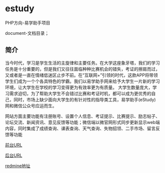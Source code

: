 # estudy
PHP方向-易学助手项目

document-文档目录；


## 简介
当今时代，学习是学生生活的主旋律和主要任务。在大学这座象牙塔，我们的学习任务是十分重要的，但是我们又往往面临种种比赛机会的错失，考证的擦肩而过，又或者是一直在情绪低迷区止步不前。在“互联网+”引领的时代，这款APP将带领学生们成为一个个各具特色的学霸。我们以易学助手网来给予大学生一片新的学习环境，让大学生在学校的学习变得更为有效率更为有质量。
大学生数量庞大，学习需求迫切，为了帮助大学生不会错过比赛和考证时机，都可以成为更优秀的自己，同时，市场上缺少面向大学生的有针对性的指导类工具，易学助手(eStudy)网和微信公众号应运而生。

网站方面主要功能有注册账号、设置个人信息、考证提示、比赛提示、励志帖子、论坛交流、新闻资讯、意见反馈等功能；微信端以微官网形式同步更新显示web端内容，同时集成了成绩查询、课表查询、天气查询、失物招领、二手市场、留言反馈等功能


[前台URL](http://estudy.csbroswer.cn)

[后台URL](http://estudy.timeso.cc)

[redmine地址](http://www.hostedredmine.com/projects/php)
